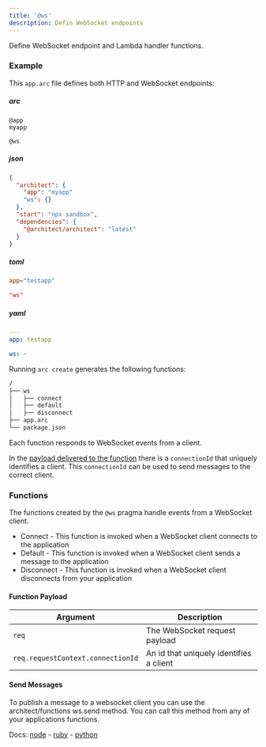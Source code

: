 ```yaml
---
title: '@ws'
description: Defin WebSocket endpoints
---
```


Define WebSocket endpoint and Lambda handler functions.

### Example

This `app.arc` file defines both HTTP and WebSocket endpoints:

<arc-viewer default-tab=arc>
<div slot=contents class=bg-g4>

<arc-tab label=arc>
<h5>arc</h5>
<div slot=content>

```arc
@app
myapp

@ws

```

</div>
</arc-tab>

<arc-tab label=json>
<h5>json</h5>
<div slot=content>

```json
{
  "architect": {
    "app": "myapp"
    "ws": {}
  },
  "start": "npx sandbox",
  "dependencies": {
    "@architect/architect": "latest"
  }
}
```

</div>
</arc-tab>

<arc-tab label=toml>
<h5>toml</h5>
<div slot=content>

```toml
app="testapp"

"ws"
```

</div>
</arc-tab>

<arc-tab label=yaml>
<h5>yaml</h5>
<div slot=content>

```yml
---
app: testapp

ws: ~
```

</div>
</arc-tab>

</div>
</arc-viewer>

Running `arc create` generates the following functions:

```bash
/
├── ws
│   ├── connect
│   ├── default
│   ├── disconnect
├── app.arc
└── package.json
```

Each function responds to WebSocket events from a client.

In the [payload delivered to the function](#function-payload) there is a `connectionId` that uniquely identifies a client. This `connectionId` can be used to send messages to the correct client.

### Functions

The functions created by the `@ws` pragma handle events from a WebSocket client.

* Connect - This function is invoked when a WebSocket client connects to the application
* Default - This function is invoked when a WebSocket client sends a message to the application
* Disconnect - This function is invoked when a WebSocket client disconnects from your application

#### Function Payload

|Argument|Description|
|---|---|
|`req`|The WebSocket request payload|
|`req.requestContext.connectionId`|An id that uniquely identifies a client|

#### Send Messages

To publish a message to a websocket client you can use the architect/functions ws.send method. You can call this method from any of your applications functions.

Docs: [node](/docs/en/reference/runtime/node#arc.ws) - [ruby](/docs/en/reference/runtime/ruby#arc.ws) - [python](/docs/en/reference/runtime/python#arc.ws)
